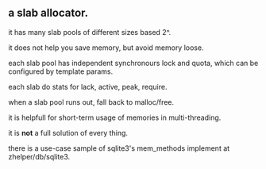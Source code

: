 ## a slab allocator.
it has many slab pools of different sizes based 2^.

it does not help you save memory, but avoid memory loose.

each slab pool has independent synchronours lock and quota, which can be configured by template params.

each slab do stats for lack, active, peak, require.

when a slab pool runs out, fall back to malloc/free.

it is helpfull for short-term usage of memories in multi-threading.

it is **not** a full solution of every thing.

there is a use-case sample of sqlite3's mem_methods implement at zhelper/db/sqlite3.
